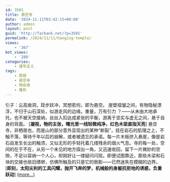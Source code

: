 ```yaml
---
id: 3501
title: 悬空寺
date: '2024-11-11T03:42:15+00:00'
author: admin
layout: post
guid: 'http://farbank.net/?p=3501'
permalink: /2024/11/11/hanging-temple/
views:
    - '367'
bot_views:
    - '280'
categories:
    - 速写主义
tags:
    - 冥想
    - 悬空寺
    - 物自体
    - 蓬热
---
```


引子：云高凿洞，跬步跃冲，冥想若何，即为悬空。 崖壁褶皱之间，有物隐秘漂浮，不归于山石深处，似游走风的边缘。重量，万有引力 ？——从未由大地承托，也不被天空接纳，丝丝入扣达成紧张的平衡，游离于坚实与虚无之间，悬于自身的背面。 \[**凝视，物的主张，曙光里一线轻微纯净，红色木梁直指天亮**\] 悬空寺，非栖居也，而是山的部分意外显现出的某种“断裂”，挂在岩石的肌理之上，不触不落，等待千年以后的崩解，或者被遗忘的承诺。每一片木板挤入悬崖，像是岩石自发生长出的触须，又似无形的手轻托着几缕残余的烟火气息。寺的每一处，空间的在于不在，从另一个未见的地方探出一角，又迅速收回，留下一片微妙的空隙，不足以容纳一个人心，却刚好让一缕疑问闪现。即便试图靠近，那些木梁和石块的交接也依旧缥缈，仿佛所触及的只是它的倒影——已然迷失在模糊的边界。 \[**即刻，太阳尖利的工具闪耀，抛开飞奔的梦，机械般的身躯抗拒地的诱惑，负重跃动**\] [<span aria-label="Continue reading 悬空寺">(more…)</span>](http://farbank.net/2024/11/11/hanging-temple/#more-3501)